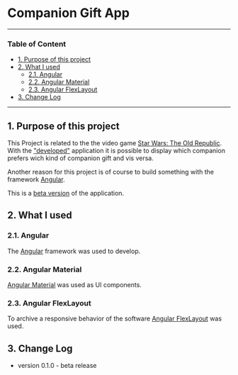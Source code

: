 # Companion Gift App

---

### Table of Content

* [1. Purpose of this project](#1.)
* [2. What I used](#2.)
    * [2.1. Angular](#2.1.)
    * [2.2. Angular Material](#2.2.)
    * [2.3. Angular FlexLayout](#2.3.)
* [3. Change Log](#3.)

---

<a name="1."></a>
## 1. Purpose of this project

This Project is related to the the video game [Star Wars: The Old Republic](https://www.swtor.com). With the ["developed"](#3) application it is possible to display which companion prefers wich kind of companion gift and vis versa.

Another reason for this project is of course to build something with the framework [Angular](https://angular.io).

This is a [beta version](#3.) of the application.

<a name="2."></a>
## 2. What I used

<a name="2.1."></a>
### 2.1. Angular

The [Angular](https://angular.io) framework was used to develop.

<a name="2.2."></a>
### 2.2. Angular Material

[Angular Material](https://material.angular.io/) was used as UI components.

<a name="2.3."></a>
### 2.3. Angular FlexLayout

To archive a responsive behavior of the software [Angular FlexLayout](https://github.com/angular/flex-layout) was used.

<a name="3."></a>
## 3. Change Log

* version 0.1.0 - beta release



